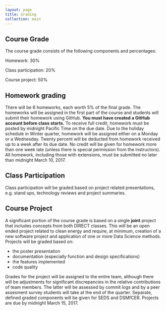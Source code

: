 ```yaml
---
layout: page
title: Grading
collection: main
---
```


## Course Grade

The course grade consists of the following components and percentages:

Homework: 30%

Class participation: 20%

Course project: 50%

## Homework grading

There will be 6 homeworks, each worth 5% of the final grade.
The homeworks will be assigned in the first part of the course and students will submit
their homework using GitHub. **You must have created a GitHub account before class starts.**
To receive full credit, homework must be posted by midnight Pacific Time on the due date.
Due to the holiday schedule in Winter quarter, homework will be assigned either on a Monday or a Wednesday.
Twenty percent will be deducted from homework received up to a week after its due date.
No credit will be given for homework more than one week late (unless there is special permission
from the instructors).
All homework, including those with extensions, must be submitted no later than midnight March 10, 2017.


## Class Participation

Class participation will be graded based on project related presentations, e.g.
stand ups, technology reviews and project summaries.

## Course Project

A significant portion of the course grade is based on a single **joint** project that includes concepts from both DIRECT classes. This will be an open ended project related to clean energy and require, at minimum, creation of a new software project and application of one or more Data Science methods.
Projects will be graded based on:
- the poster presentation
- documentation (especially function and design specifications)
- the features implemented
- code quality

Grades for the project will be assigned to the entire team, although
there will be adjustments for significant discrepancies in the relative 
contributions of team members.  The latter will be assessed by commit 
logs and by a peer assesment survey students will take at the end of the quarter. 
Separate, defined graded components will be given for SEDS and DSMfCER.
Projects are due by midnight March 15, 2017.
